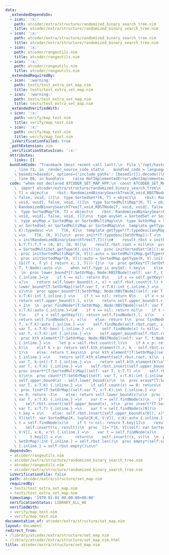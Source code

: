 ```yaml
---
data:
  _extendedDependsOn:
  - icon: ':x:'
    path: atcoder/extra/structure/randomized_binary_search_tree.nim
    title: atcoder/extra/structure/randomized_binary_search_tree.nim
  - icon: ':x:'
    path: atcoder/extra/structure/randomized_binary_search_tree.nim
    title: atcoder/extra/structure/randomized_binary_search_tree.nim
  - icon: ':x:'
    path: atcoder/rangeutils.nim
    title: atcoder/rangeutils.nim
  - icon: ':x:'
    path: atcoder/rangeutils.nim
    title: atcoder/rangeutils.nim
  _extendedRequiredBy:
  - icon: ':warning:'
    path: tests/test_extra_set_map.nim
    title: tests/test_extra_set_map.nim
  - icon: ':warning:'
    path: tests/test_extra_set_map.nim
    title: tests/test_extra_set_map.nim
  _extendedVerifiedWith:
  - icon: ':x:'
    path: verify/map_test.nim
    title: verify/map_test.nim
  - icon: ':x:'
    path: verify/map_test.nim
    title: verify/map_test.nim
  _isVerificationFailed: true
  _pathExtension: nim
  _verificationStatusIcon: ':x:'
  attributes:
    links: []
  bundledCode: "Traceback (most recent call last):\n  File \"/opt/hostedtoolcache/Python/3.9.6/x64/lib/python3.9/site-packages/onlinejudge_verify/documentation/build.py\"\
    , line 71, in _render_source_code_stat\n    bundled_code = language.bundle(stat.path,\
    \ basedir=basedir, options={'include_paths': [basedir]}).decode()\n  File \"/opt/hostedtoolcache/Python/3.9.6/x64/lib/python3.9/site-packages/onlinejudge_verify/languages/nim.py\"\
    , line 86, in bundle\n    raise NotImplementedError\nNotImplementedError\n"
  code: "when not declared ATCODER_SET_MAP_HPP:\n  const ATCODER_SET_MAP_HPP* = 1\n\
    \  import atcoder/extra/structure/randomized_binary_search_tree\n  type SortedMultiSet*[K,\
    \ T] = object\n    rbst: RandomizedBinarySearchTree[K,void,RBSTNode[K, void, void],\
    \ false, void, ()]\n  type SortedSet*[K, T] = object\n    rbst: RandomizedBinarySearchTree[K,void,RBSTNode[K,\
    \ void, void], false, void, ()]\n  type SortedMultiMap*[K, T] = object\n    rbst:\
    \ RandomizedBinarySearchTree[T,void,RBSTNode[T, void, void], false, void, ()]\n\
    \  type SortedMap*[K, T] = object\n    rbst: RandomizedBinarySearchTree[T,void,RBSTNode[T,\
    \ void, void], false, void, ()]\n\n  type anySet = SortedSet or SortedMultiSet\n\
    \  type anyMap = SortedMap or SortedMultiMap\n\n  type SetOrMap = SortedMultiSet\
    \ or SortedSet or SortedMultiMap or SortedMap\n\n  template getType*(T:typedesc[anySet],\
    \ K):typedesc =\n    T[K, K]\n  template getType*(T:typedesc[anyMap], K, V):typedesc\
    \ =\n    T[K, (K, V)]\n\n  proc init*(T:typedesc[SetOrMap]):T =\n    result.rbst\
    \ = initRandomizedBinarySearchTree[T.T]()\n#    result.rbst = initRandomizedBinarySearchTree[T.T](proc(a,\
    \ b:T.T):T.T = (0, 0), (0, 0))\n    result.rbst.root = nil\n\n  proc initSortedMultiSet*[K]():auto\
    \ = SortedMultiSet.getType(K).init()\n  proc initSortedSet*[K]():auto = SortedSet.getType(K).init()\n\
    \  proc initSortedMultiMap*[K, V]():auto = SortedMultiMap.getType(K, V).init()\n\
    \  proc initSortedMap*[K, V]():auto = SortedMap.getType(K, V).init()\n\n  #RBST(sz,\
    \ [&](T x, T y) { return x; }, T()) {}\n  \n  proc getKey*[T:SetOrMap; Node:RBSTNode](self:\
    \ T, t:Node):auto =\n    when self.type is anySet: t.key\n    else: t.key[0]\n\
    \  \n  proc lower_bound*[T:SetOrMap; Node:RBSTNode](self: var T, t:var Node, x:T.K):int\
    \ {.inline.}=\n    if t == nil: return 0\n    if x <= self.getKey(t): return self.lower_bound(t.l,\
    \ x)\n    return self.lower_bound(t.r, x) + self.rbst.count(t.l) + 1\n  \n  proc\
    \ lower_bound*[T:SetOrMap](self:var T, x:T.K):int {.inline.} =\n    self.lower_bound(self.rbst.root,\
    \ x)\n\n  proc upper_bound*[T:SetOrMap; Node:RBSTNode](self: var T, t:var Node,\
    \ x:T.K):int {.inline.} =\n    if t == nil: return 0\n    if x < self.getKey(t):\
    \ return self.upper_bound(t.l, x)\n    return self.upper_bound(t.r, x) + self.rbst.count(t.l)\
    \ + 1\n  \n  proc findNode*[T:SetOrMap, Node:RBSTNode](self: var T, t:var Node,\
    \ x:T.K):auto {.inline.}=\n#    if t == nil: return nil\n    if t == nil: return\
    \ t\n    if x < self.getKey(t): return self.findNode(t.l, x)\n    elif x > self.getKey(t):\
    \ return self.findNode(t.r, x)\n    else: return t\n  proc findNode*[T:SetOrMap](self:var\
    \ T, x:T.K):auto {.inline.} =\n    self.findNode(self.rbst.root, x)\n  proc contains*[T:SetOrMap](self:\
    \ var T, x:T.K):bool {.inline.} =\n    self.findNode(x) != nil\n  \n  proc upper_bound*[T:SetOrMap](self:\
    \ var T, x:T.K):int {.inline.} =\n    self.upper_bound(self.rbst.root, x)\n  \n\
    \  proc kth_element*[T:SetOrMap; Node:RBSTNode](self: var T, t:Node, k:int):T.T\
    \ {.inline.} =\n    let p = self.rbst.count(t.l)\n    if k < p: return self.kth_element(t.l,\
    \ k)\n    elif k > p: return self.kth_element(t.r, k - self.rbst.count(t.l) -\
    \ 1)\n    else: return t.key\n\n  proc kth_element*[T:SetOrMap](self: var T, k:int):T.T\
    \ {.inline.} =\n    return self.kth_element(self.rbst.root, k)\n  proc `{}`*[T:SetOrMap](self:\
    \ var T, k:int):T.T {.inline.} =\n    return self.kth_element(k)\n\n  proc insert*[T:SortedMultiSet](self:\
    \ var T, x:T.K) {.inline.} =\n    self.rbst.insert(self.upper_bound(x), x)\n \
    \ proc insert*[T:SortedMultiMap](self: var T, x:T.T) =\n    self.rbst.insert(self.upper_bound(x[0]),\
    \ x)\n\n  proc count*[T:SetOrMap](self: var T, x:T.K):int {.inline.} =\n    return\
    \ self.upper_bound(x) - self.lower_bound(x)\n  \n  proc erase*[T:SetOrMap](self:\
    \ var T, x:T.K) {.inline.} =\n    if self.count(x) == 0: return\n    self.rbst.erase(self.lower_bound(x))\n\
    \  proc find*[T:SetOrMap](self:var T, x:T.K):int {.inline.} =\n    if self.count(x)\
    \ == 0: return -1\n    else: return self.lower_bound(x)\n\n  proc insert*[T:SortedSet](self:\
    \ var T, x:T.K) {.inline.} =\n    var t = self.findNode(x)\n    if t != nil: return\n\
    \    self.rbst.insert(self.upper_bound(x), x)\n  proc insert*[T:SortedMap](self:\
    \ var T, x:T.T) {.inline.} =\n    var t = self.findNode(x[0])\n    if t != nil:\
    \ t.key = x\n    else: self.rbst.insert(self.upper_bound(x[0]), x)\n  proc `[]`*[K,\
    \ V](self: var SortedMap[K, tuple[K:K, V:V]], x:K):auto {.inline.} =\n    var\
    \ t = self.findNode(x)\n    if t != nil: return t.key[1]\n    result = V.default\n\
    \    self.insert((x, result))\n  proc `[]=`*[K, V](self: var SortedMap[K, tuple[K:K,\
    \ V:V]], x:K, v:V) {.inline.} =\n    var t = self.findNode(x)\n    if t != nil:\n\
    \      t.key[1] = v\n      return\n    self.insert((x, v))\n  \n  proc len*(self:var\
    \ SetOrMap):int {.inline.} = self.rbst.len()\n  proc empty*(self:var SetOrMap):bool\
    \ {.inline.} = self.rbst.empty()\n\n"
  dependsOn:
  - atcoder/rangeutils.nim
  - atcoder/extra/structure/randomized_binary_search_tree.nim
  - atcoder/rangeutils.nim
  - atcoder/extra/structure/randomized_binary_search_tree.nim
  isVerificationFile: false
  path: atcoder/extra/structure/set_map.nim
  requiredBy:
  - tests/test_extra_set_map.nim
  - tests/test_extra_set_map.nim
  timestamp: '1970-01-01 00:00:00+00:00'
  verificationStatus: LIBRARY_ALL_WA
  verifiedWith:
  - verify/map_test.nim
  - verify/map_test.nim
documentation_of: atcoder/extra/structure/set_map.nim
layout: document
redirect_from:
- /library/atcoder/extra/structure/set_map.nim
- /library/atcoder/extra/structure/set_map.nim.html
title: atcoder/extra/structure/set_map.nim
---
```

